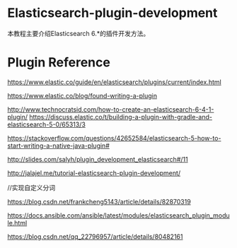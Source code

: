 # Elasticsearch-plugin-development
本教程主要介绍Elasticsearch 6.*的插件开发方法。

# Plugin Reference

https://www.elastic.co/guide/en/elasticsearch/plugins/current/index.html

https://www.elastic.co/blog/found-writing-a-plugin

http://www.technocratsid.com/how-to-create-an-elasticsearch-6-4-1-plugin/
https://discuss.elastic.co/t/building-a-plugin-with-gradle-and-elasticsearch-5-0/65313/3


https://stackoverflow.com/questions/42652584/elasticsearch-5-how-to-start-writing-a-native-java-plugin#

http://slides.com/salyh/plugin_development_elasticsearch#/11

http://jalajel.me/tutorial-elasticsearch-plugin-development/

//实现自定义分词

https://blog.csdn.net/frankcheng5143/article/details/82870319

https://docs.ansible.com/ansible/latest/modules/elasticsearch_plugin_module.html

https://blog.csdn.net/qq_22796957/article/details/80482161
